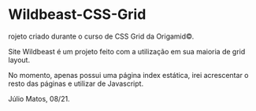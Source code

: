 # Wildbeast-CSS-Grid
rojeto criado durante o curso de CSS Grid da Origamid©.

Site Wildbeast é um projeto feito com a utilização em sua maioria de grid layout.

No momento, apenas possui uma página index estática, irei acrescentar o resto das páginas e utilizar de Javascript.

Júlio Matos, 
08/21.
